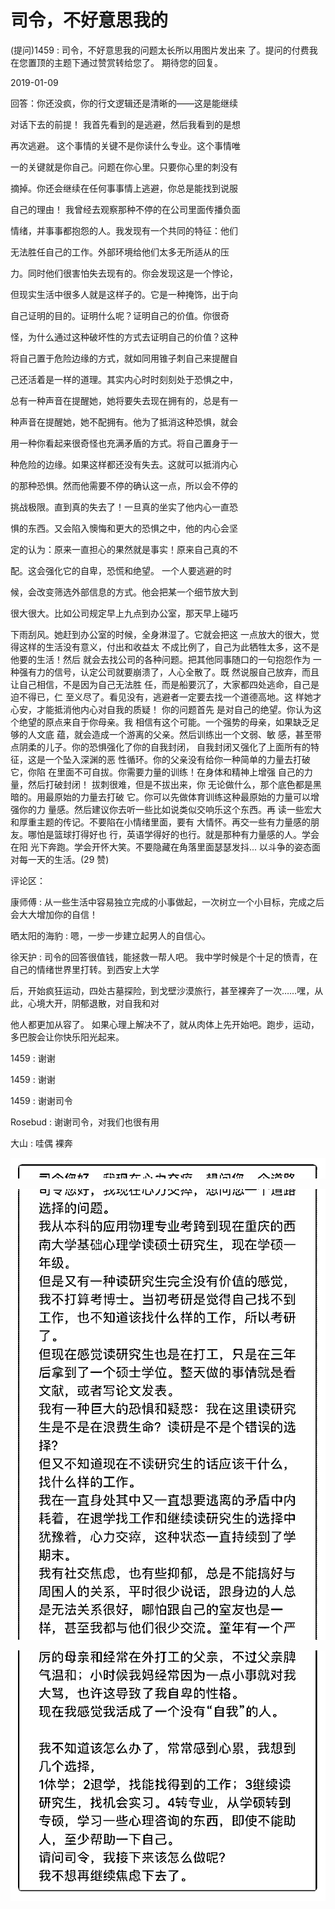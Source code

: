# 司令，不好意思我的

(提问)1459 : 司令，不好意思我的问题太长所以用图片发出来 了。提问的付费我在您置顶的主题下通过赞赏转给您了。 期待您的回复。

2019-01-09

回答：你还没疯，你的行文逻辑还是清晰的——这是能继续

对话下去的前提！ 我首先看到的是逃避，然后我看到的是想

再次逃避。 这个事情的关键不是你读什么专业。这个事情唯

一的关键就是你自己。问题在你心里。只要你心里的刺没有

摘掉。你还会继续在任何事事情上逃避，你总是能找到说服

自己的理由！ 我曾经去观察那种不停的在公司里面传播负面

情绪，并事事都抱怨的人。我发现有一个共同的特征：他们

无法胜任自己的工作。外部环境给他们太多无所适从的压

力。同时他们很害怕失去现有的。你会发现这是一个悖论，

但现实生活中很多人就是这样子的。它是一种掩饰，出于向

自己证明的目的。证明什么呢？证明自己的价值。你很奇

怪，为什么通过这种破坏性的方式去证明自己的价值？这种

将自己置于危险边缘的方式，就如同用锥子刺自己来提醒自

己还活着是一样的道理。其实内心时时刻刻处于恐惧之中，

总有一种声音在提醒她，她将要失去现在拥有的，总是有一

种声音在提醒她，她不配拥有。他为了抵消这种恐惧，就会

用一种你看起来很奇怪也充满矛盾的方式。将自己置身于一

种危险的边缘。如果这样都还没有失去。这就可以抵消内心

的那种恐惧。然而他需要不停的确认这一点，所以会不停的

挑战极限。直到真的失去了！一旦真的坐实了他内心一直恐

惧的东西。又会陷入懊悔和更大的恐惧之中，他的内心会坚

定的认为：原来一直担心的果然就是事实！原来自己真的不

配。这会强化它的自卑，恐慌和绝望。 一个人要逃避的时

候，会改变筛选外部信息的方式。他会把某一个细节放大到

很大很大。比如公司规定早上九点到办公室，那天早上碰巧

下雨刮风。她赶到办公室的时候，全身淋湿了。它就会把这 一点放大的很大，觉得这样的生活没有意义，付出和收益太 不成比例了，自己为此牺牲太多，这不是他要的生活！然后 就会去找公司的各种问题。把其他同事随口的一句抱怨作为 一种强有力的信号，认定公司就要崩溃了，人心全散了。既 然说服自己放弃，而且让自己相信，不是因为自己无法胜 任，而是船要沉了，大家都四处逃命，自己是迫不得已，仁 至义尽了。看见没有，逃避者一定要去找一个道德高地。这 样她才心安，才能抵消他内心对自我的质疑！ 你的问题首先 是对自己的绝望。你认为这个绝望的原点来自于你母亲。我 相信有这个可能。一个强势的母亲，如果缺乏足够的人文底 蕴，就会造成一个游离的父亲。然后训练出一个文弱、敏 感，甚至带点阴柔的儿子。你的恐惧强化了你的自我封闭， 自我封闭又强化了上面所有的特征，这是一个坠入深渊的恶 性循环。你的父亲没有给你一种简单的力量去打破它，你陷 在里面不可自拔。你需要力量的训练！在身体和精神上增强 自己的力量，然后打破封闭！ 拔刺很难，但是不拔出来，你 无论做什么，那个底色都是黑暗的。用最原始的力量去打破 它。你可以先做体育训练这种最原始的力量可以增强你的力 量感。然后建议你去听一些比如说类似交响乐这个东西。再 读一些宏大和厚重主题的传记。不要陷在小情绪里面，要有 大情怀。再交一些有力量感的朋友。哪怕是篮球打得好也 行，英语学得好的也行。就是那种有力量感的人。学会在阳 光下奔跑。学会开怀大笑。不要隐藏在角落里面瑟瑟发抖... 以斗争的姿态面对每一天的生活。(29 赞)

评论区：

康师傅 : 从一些生活中容易独立完成的小事做起，一次树立一个小目标，完成之后会大大增加你的自信！

晒太阳的海豹 : 嗯，一步一步建立起男人的自信心。

徐天护 : 司令的回答很值钱，能拯救一帮人吧。 我中学时候是个十足的愤青，在自己的情绪世界里打转。到西安上大学

后，开始疯狂运动，四处古墓探险，到戈壁沙漠旅行，甚至裸奔了一次……嘿，从此，心境大开，阴郁退散，对自我和对

他人都更加从容了。 如果心理上解决不了，就从肉体上先开始吧。跑步，运动，多巴胺会让你快乐阳光起来。

1459 : 谢谢

1459 : 谢谢

1459 : 谢谢司令

Rosebud : 谢谢司令，对我们也很有用

大山 : 哇偶 裸奔

![image](img/Image_271.png)

![image](img/Image_272.png)

![image](img/Image_273.png)